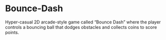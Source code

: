 # Bounce-Dash
Hyper-casual 2D arcade-style game called “Bounce Dash” where the player controls a bouncing ball that dodges obstacles and collects coins to score points.
